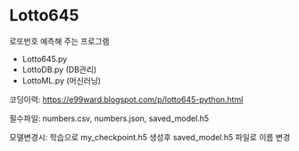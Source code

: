 # Lotto645

로또번호 예측해 주는 프로그램

- Lotto645.py
- LottoDB.py (DB관리)
- LottoML.py (머신러닝)

코딩이력: https://e99ward.blogspot.com/p/lotto645-python.html

필수파일: numbers.csv, numbers.json, saved_model.h5

모델변경시: 학습으로 my_checkpoint.h5 생성후 saved_model.h5 파일로 이름 변경
